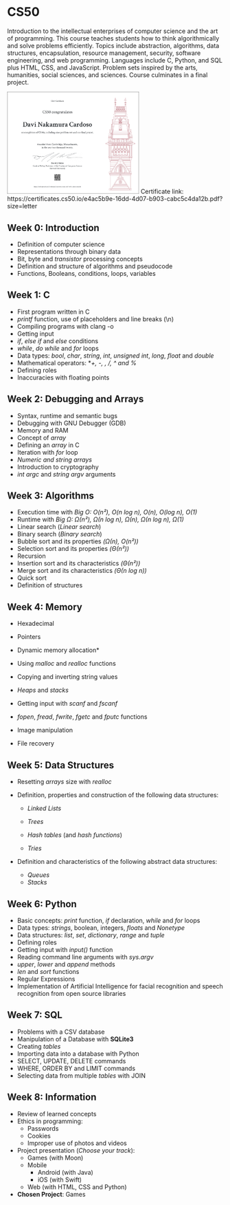 # CS50

Introduction to the intellectual enterprises of computer science and the art of programming. This course teaches students how to think algorithmically and solve problems efficiently. Topics include abstraction, algorithms, data structures, encapsulation, resource management, security, software engineering, and web programming. Languages include C, Python, and SQL plus HTML, CSS, and JavaScript. Problem sets inspired by the arts, humanities, social sciences, and sciences. Course culminates in a final project.

<img src="./CS50x.png" style="zoom:30%;" />
Certificate link: https://certificates.cs50.io/e4ac5b9e-16dd-4d07-b903-cabc5c4da12b.pdf?size=letter

## Week 0: Introduction

- Definition of computer science
- Representations through binary data
- Bit, byte and *transistor* processing concepts
- Definition and structure of algorithms and pseudocode
- Functions, Booleans, conditions, loops, variables

## Week 1: C

- First program written in C
- *printf* function, use of placeholders and line breaks (\n)
- Compiling programs with clang -o
- Getting input
- *if*, *else if* and *else* conditions
- *while*, *do while* and *for* loops
- Data types: *bool*, *char*, *string*, *int*, *unsigned int*, *long*, *float* and *double*
- Mathematical operators: **+, -, *, /, ^ and %**
- Defining roles
- Inaccuracies with floating points

## Week 2: Debugging and Arrays

- Syntax, runtime and semantic bugs
- Debugging with GNU Debugger (GDB)
- Memory and RAM
- Concept of *array*
- Defining an *array* in C
- Iteration with *for* loop
- *Numeric and *string* arrays*
- Introduction to cryptography
- *int argc* and *string argv* arguments

## Week 3: Algorithms

- Execution time with *Big O: O(n&sup2;), O(n log n), O(n), O(log n), O(1)*
- Runtime with *Big &Omega;: &Omega;(n&sup2;), &Omega;(n log n), &Omega;(n), &Omega;(n log n), &Omega;(1)*
- Linear search (*Linear search*)
- Binary search (*Binary search*)
- Bubble sort and its properties *(&Omega;(n), O(n&sup2;))*
- Selection sort and its properties *(&Theta;(n&sup2;))*
- Recursion
- Insertion sort and its characteristics *(&Theta;(n&sup2;))*
- Merge sort and its characteristics *(&Theta;(n log n))*
- Quick sort
- Definition of structures

## Week 4: Memory

- Hexadecimal

- Pointers
- Dynamic memory allocation*
- Using *malloc* and *realloc* functions
- Copying and inverting string values
- *Heaps* and *stacks*
- Getting input with *scanf* and *fscanf*
- *fopen*, *fread*, *fwrite*, *fgetc* and *fputc* functions
- Image manipulation
- File recovery

## Week 5: Data Structures

- Resetting *arrays* size with *realloc*

- Definition, properties and construction of the following data structures:

  - *Linked Lists*

  - *Trees*

  - *Hash tables* (and *hash functions*)

  - *Tries*

- Definition and characteristics of the following abstract data structures:

  - *Queues*
  - *Stacks*

## Week 6: Python

- Basic concepts: *print* function, *if* declaration, *while* and *for* loops
- Data types: *strings*, boolean, integers, *floats* and *Nonetype*
- Data structures: *list*, *set*, *dictionary*, *range* and *tuple*
- Defining roles
- Getting input with *input()* function
- Reading command line arguments with *sys.argv*
- *upper*, *lower* and *append* methods
- *len* and *sort* functions
- Regular Expressions
- Implementation of Artificial Intelligence for facial recognition and speech recognition from open source libraries

## Week 7: SQL

- Problems with a CSV database
- Manipulation of a Database with **SQLite3**
- Creating *tables*
- Importing data into a database with Python
- SELECT, UPDATE, DELETE commands
- WHERE, ORDER BY and LIMIT commands
- Selecting data from multiple *tables* with JOIN

## Week 8: Information

- Review of learned concepts
- Ethics in programming:
  - Passwords
  - Cookies
  - Improper use of photos and videos
- Project presentation (*Choose your track*):
  - Games (with Moon)
  - Mobile
    - Android (with Java)
    - iOS (with Swift)
  - Web (with HTML, CSS and Python)
- **Chosen Project**: Games
